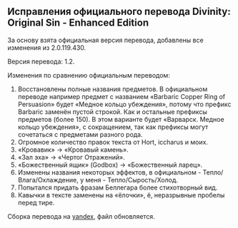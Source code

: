 Исправления официального перевода Divinity: Original Sin - Enhanced Edition
---------------------------------------------------------------------------

За основу взята официальная версия перевода, добавлены все изменения из 2.0.119.430.

Версия перевода: 1.2.

Изменения по сравнению официальным переводом:

1. Восстановлены полные названия предметов. В официальном переводе например предмет с названием «Barbaric Copper Ring of Persuasion» будет «Медное кольцо убеждения», потому что префикс Barbaric заменён пустой строкой. Как и остальные префиксы предметов (более 150). В этом варианте будет «Варварск. Медное кольцо убеждения», с сокращением, так как префиксы могут сочетаться с предметами разного рода.
2. Огромное количество правок текста от Hort, iccharus и моих.
3. «Кровавик» -> «Кровавый камень».
4. «Зал эха» -> «Чертог Отражений».
5. «Божественный ящик» (Godbox) -> «Божественный ларец».
6. Изменены названия некоторых эффектов, в официальном - Тепло/Влага/Охлаждение, у меня - Тепло/Сырость/Холод.
7. Попытался придать фразам Беллегара более стихотворный вид.
8. Кавычки в тексте заменены на «ёлочки», ё, неразрывные пробелы перед тире.

Сборка перевода на [yandex](https://yadi.sk/d/XIEaZ3dYmYFrT), файл обновляется.